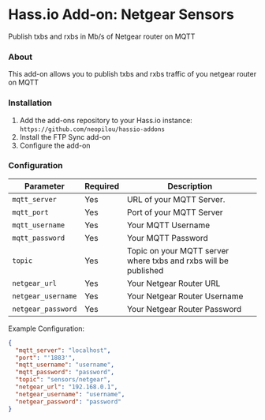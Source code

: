 # Hass.io Add-on: Netgear Sensors
Publish txbs and rxbs in Mb/s of Netgear router on MQTT

### About
This add-on allows you to publish txbs and rxbs traffic of you netgear router on MQTT

### Installation
1. Add the add-ons repository to your Hass.io instance: `https://github.com/neopilou/hassio-addons`
2. Install the FTP Sync add-on
3. Configure the add-on 

### Configuration

|Parameter|Required|Description|
|---------|--------|-----------|
|`mqtt_server`|Yes|URL of your MQTT Server.|
|`mqtt_port`|Yes|Port of your MQTT Server|
|`mqtt_username`|Yes|Your MQTT Username|
|`mqtt_password`|Yes|Your MQTT Password|
|`topic`|Yes|Topic on your MQTT server where txbs and rxbs will be published|
|`netgear_url`|Yes|Your Netgear Router URL|
|`netgear_username`|Yes|Your Netgear Router Username|
|`netgear_password`|Yes|Your Netgear Router Password|

Example Configuration:
```json
{
  "mqtt_server": "localhost",
  "port": "'1883'",
  "mqtt_username": "username",
  "mqtt_password": "password",
  "topic": "sensors/netgear",
  "netgear_url": "192.168.0.1",
  "netgear_username": "username",
  "netgear_password": "password"
}
```
